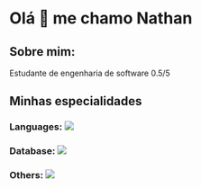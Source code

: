 Olá 👋 me chamo Nathan
==========================

## Sobre mim:
Estudante de engenharia de software
0.5/5

## Minhas especialidades

### Languages: <img src="https://img.shields.io/badge/Python-3776AB?&style=for-the-badge&logo=python&logoColor=white"/>


### Database: <img src ="https://img.shields.io/badge/postgres-%23316192.svg?&style=for-the-badge&logo=postgresql&logoColor=white"/>

### Others: <img src="https://img.shields.io/badge/docker%20-%230db7ed.svg?&style=for-the-badge&logo=docker&logoColor=white"/>

